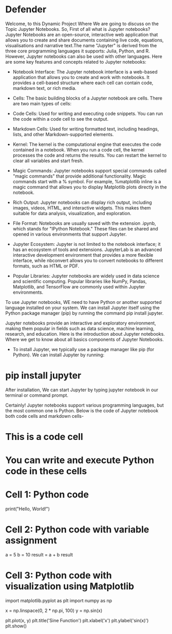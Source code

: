 # Defender
Welcome, to this Dynamic Project Where We are going to discuss on the Topic Jupyter Notebooks. So, First of all what is Jupyter notebooks? 
Jupyter Notebooks are an open-source, interactive web application that allows you to create and share documents containing live code, equations, visualisations and narrative text.The name "Jupyter" is derived from the three core programming languages it supports: Julia, Python, and R. However, Jupyter notebooks can also be used with other languages.
Here are some key features and concepts related to Jupyter notebooks:

* Notebook Interface: The Jupyter notebook interface is a web-based application that allows you to create and work with notebooks. It provides a cell-based structure where each cell can contain code, markdown text, or rich media.

* Cells: The basic building blocks of a Jupyter notebook are cells. There are two main types of cells:

* Code Cells: Used for writing and executing code snippets. You can run the code within a code cell to see the output.
* Markdown Cells: Used for writing formatted text, including headings, lists, and other Markdown-supported elements.
* Kernel: The kernel is the computational engine that executes the code contained in a notebook. When you run a code cell, the kernel processes the code and returns the results. You can restart the kernel to clear all variables and start fresh.

* Magic Commands: Jupyter notebooks support special commands called "magic commands" that provide additional functionality. Magic commands start with a % symbol. For example, %matplotlib inline is a magic command that allows you to display Matplotlib plots directly in the notebook.

* Rich Output: Jupyter notebooks can display rich output, including images, videos, HTML, and interactive widgets. This makes them suitable for data analysis, visualization, and exploration.

* File Format: Notebooks are usually saved with the extension .ipynb, which stands for "IPython Notebook." These files can be shared and opened in various environments that support Jupyter.

* Jupyter Ecosystem: Jupyter is not limited to the notebook interface; it has an ecosystem of tools and extensions. JupyterLab is an advanced interactive development environment that provides a more flexible interface, while nbconvert allows you to convert notebooks to different formats, such as HTML or PDF.

* Popular Libraries: Jupyter notebooks are widely used in data science and scientific computing. Popular libraries like NumPy, Pandas, Matplotlib, and TensorFlow are commonly used within Jupyter environments.

To use Jupyter notebooks, WE need to have Python or another supported language installed on your system. We can install Jupyter itself using the Python package manager (pip) by running the command pip install jupyter.

Jupyter notebooks provide an interactive and exploratory environment, making them popular in fields such as data science, machine learning, research, and education.
Here is the introduction about Jupyter notebooks. Where we get to know about all basics components of Jupyter Notebooks.

* To install Jupyter, we typically use a package manager like pip (for Python). We can install Jupyter by running:
# pip install jupyter
After installation, We can start Jupyter by typing jupyter notebook in our terminal or command prompt.

Certainly! Jupyter notebooks support various programming languages, but the most common one is Python. Below is the code of Jupyter notebook both code cells and markdown cells-



# This is a code cell
# You can write and execute Python code in these cells

# Cell 1: Python code
print("Hello, World!")

# Cell 2: Python code with variable assignment
a = 5
b = 10
result = a + b
result

# Cell 3: Python code with visualization using Matplotlib
import matplotlib.pyplot as plt
import numpy as np

x = np.linspace(0, 2 * np.pi, 100)
y = np.sin(x)

plt.plot(x, y)
plt.title('Sine Function')
plt.xlabel('x')
plt.ylabel('sin(x)')
plt.show()




